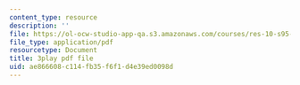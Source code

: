 ```yaml
---
content_type: resource
description: ''
file: https://ol-ocw-studio-app-qa.s3.amazonaws.com/courses/res-10-s95-physics-of-covid-19-transmission-fall-2020/ae866608c114fb35f6f1d4e39ed0098d_K10Q4EUFE6k.pdf
file_type: application/pdf
resourcetype: Document
title: 3play pdf file
uid: ae866608-c114-fb35-f6f1-d4e39ed0098d
---
```

